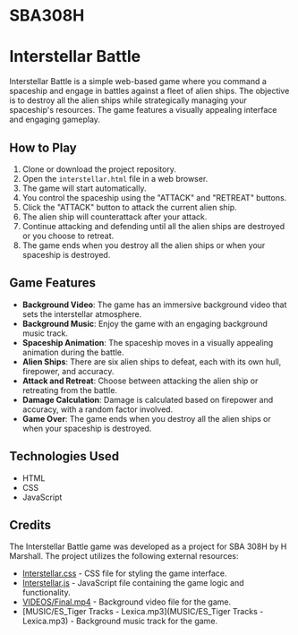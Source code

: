 # SBA308H

# Interstellar Battle

Interstellar Battle is a simple web-based game where you command a spaceship and engage in battles against a fleet of alien ships. The objective is to destroy all the alien ships while strategically managing your spaceship's resources. The game features a visually appealing interface and engaging gameplay.

## How to Play

1. Clone or download the project repository.
2. Open the `interstellar.html` file in a web browser.
3. The game will start automatically.
4. You control the spaceship using the "ATTACK" and "RETREAT" buttons.
5. Click the "ATTACK" button to attack the current alien ship.
6. The alien ship will counterattack after your attack.
7. Continue attacking and defending until all the alien ships are destroyed or you choose to retreat.
8. The game ends when you destroy all the alien ships or when your spaceship is destroyed.

## Game Features

- **Background Video**: The game has an immersive background video that sets the interstellar atmosphere.
- **Background Music**: Enjoy the game with an engaging background music track.
- **Spaceship Animation**: The spaceship moves in a visually appealing animation during the battle.
- **Alien Ships**: There are six alien ships to defeat, each with its own hull, firepower, and accuracy.
- **Attack and Retreat**: Choose between attacking the alien ship or retreating from the battle.
- **Damage Calculation**: Damage is calculated based on firepower and accuracy, with a random factor involved.
- **Game Over**: The game ends when you destroy all the alien ships or when your spaceship is destroyed.

## Technologies Used

- HTML
- CSS
- JavaScript

## Credits

The Interstellar Battle game was developed as a project for SBA 308H by H Marshall. The project utilizes the following external resources:

- [Interstellar.css](INTERSTELLAR.CSS) - CSS file for styling the game interface.
- [Interstellar.js](INTERSTELLAR.JS) - JavaScript file containing the game logic and functionality.
- [VIDEOS/Final.mp4](VIDEOS/Final.mp4) - Background video file for the game.
- [MUSIC/ES_Tiger Tracks - Lexica.mp3](MUSIC/ES_Tiger Tracks - Lexica.mp3) - Background music track for the game.
